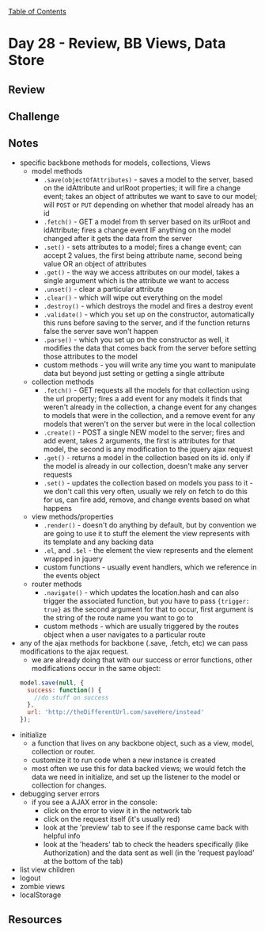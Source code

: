 [Table of Contents](/README.md)

# Day 28 - Review, BB Views, Data Store

## Review

## Challenge

## Notes
- specific backbone methods for models, collections, Views
  - model methods
    - `.save(objectOfAttributes)` - saves a model to the server, based on the idAttribute and urlRoot properties; it will fire a change event; takes an object of attributes we want to save to our model; will `POST` or `PUT` depending on whether that model already has an id
    - `.fetch()` - GET a model from th server based on its urlRoot and idAttribute; fires a change event IF anything on the model changed after it gets the data from the server
    - `.set()` - sets attributes to a model; fires a change event; can accept 2 values, the first being attribute name, second being value OR an object of attributes
    - `.get()` - the way we access attributes on our model, takes a single argument which is the attribute we want to access
    - `.unset()` - clear a particular attribute  
    - `.clear()` - which will wipe out everything on the model
    - `.destroy()` - which destroys the model and fires a destroy event
    - `.validate()` - which you set up on the constructor, automatically this runs before saving to the server, and if the function returns false the server save won't happen
    - `.parse()` - which you set up on the constructor as well, it modifies the data that comes back from the server before setting those attributes to the model
    - custom methods - you will write any time you want to manipulate data but beyond just setting or getting a single attribute
  - collection methods
    - `.fetch()` - GET requests all the models for that collection using the url property; fires a add event for any models it finds that weren't already in the collection, a change event for any changes to models that were in the collection, and a remove event for any models that weren't on the server but were in the local collection
    - `.create()` - POST a single NEW model to the server; fires and add event, takes 2 arguments, the first is attributes for that model, the second is any modification to the jquery ajax request
    - `.get()` - returns a model in the collection based on its id. only if the model is already in our collection, doesn't make any server requests
    - `.set()` - updates the collection based on models you pass to it - we don't call this very often, usually we rely on fetch to do this for us, can fire add, remove, and change events based on what happens
  - view methods/properties
    - `.render()` - doesn't do anything by default, but by convention we are going to use it to stuff the element the view represents with its template and any backing data
    - `.el`, and `.$el` - the element the view represents and the element wrapped in jquery
    - custom functions - usually event handlers, which we reference in the events object
  - router methods
    - `.navigate()` - which updates the location.hash and can also trigger the associated function, but you have to pass `{trigger: true}` as the second argument for that to occur, first argument is the string of the route name you want to go to
    - custom methods - which are usually triggered by the routes object when a user navigates to a particular route
- any of the ajax methods for backbone (.save, .fetch, etc) we can pass modifications to the ajax request.
  - we are already doing that with our success or error functions, other modifications occur in the same object:
  ```js
  model.save(null, {
    success: function() {
      //do stuff on success
    },
    url: 'http://theDifferentUrl.com/saveHere/instead'
  });
  ```
- initialize
  - a function that lives on any backbone object, such as a view, model, collection or router.
  - customize it to run code when a new instance is created
  - most often we use this for data backed views; we would fetch the data we need in initialize, and set up the listener to the model or collection for changes.
- debugging server errors
  - if you see a AJAX error in the console:  
    - click on the error to view it in the network tab
    - click on the request itself (it's usually red)
    - look at the 'preview' tab to see if the response came back with helpful info
    - look at the 'headers' tab to check the headers specifically (like Authorization) and the data sent as well (in the 'request payload' at the bottom of the tab)
- list view children
- logout
- zombie views
- localStorage

## Resources
